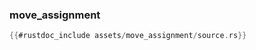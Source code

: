 ### move_assignment

```rust
{{#rustdoc_include assets/move_assignment/source.rs}}
```
<div class="flex-container vis_block" style="position:relative; margin-left:-75px; margin-right:-75px; display: none;">
	<object type="image/svg+xml" class="move_assignment code_panel" data="assets/move_assignment/vis_code.svg"></object>
	<object type="image/svg+xml" class="move_assignment tl_panel" data="assets/move_assignment/vis_timeline.svg" style="width: auto;" onmouseenter="helpers(move_assignment)"></object>
</div>
